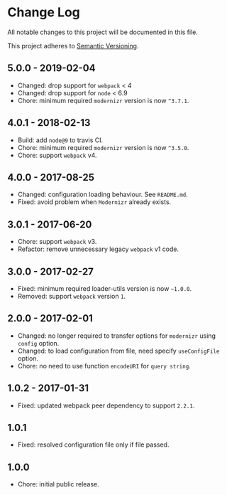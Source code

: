 # Change Log

All notable changes to this project will be documented in this file.

This project adheres to [Semantic Versioning](http://semver.org).

## 5.0.0 - 2019-02-04

- Changed: drop support for `webpack` < 4
- Changed: drop support for `node` < 6.9
- Chore: minimum required `modernizr` version is now `^3.7.1`.

## 4.0.1 - 2018-02-13

- Build: add `node@9` to travis CI.
- Chore: minimum required `modernizr` version is now `^3.5.0`.
- Chore: support `webpack` v4.

## 4.0.0 - 2017-08-25

- Changed: configuration loading behaviour. See `README.md`.
- Fixed: avoid problem when `Modernizr` already exists.

## 3.0.1 - 2017-06-20

- Chore: support `webpack` v3.
- Refactor: remove unnecessary legacy `webpack` v1 code.

## 3.0.0 - 2017-02-27

- Fixed: minimum required loader-utils version is now `~1.0.0`.
- Removed: support `webpack` version `1`.

## 2.0.0 - 2017-02-01

- Changed: no longer required to transfer options for `modernizr` using `config` option.
- Changed: to load configuration from file, need specify `useConfigFile` option.
- Chore: no need to use function `encodeURI` for `query string`.

## 1.0.2 - 2017-01-31

- Fixed: updated webpack peer dependency to support `2.2.1`.

## 1.0.1

- Fixed: resolved configuration file only if file passed.

## 1.0.0

- Chore: initial public release.
